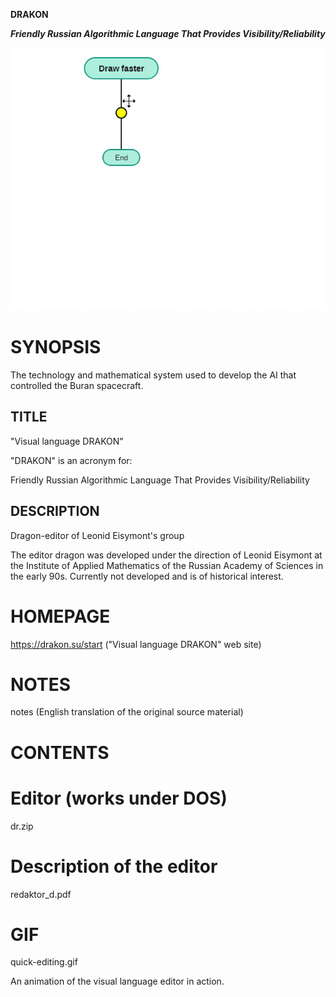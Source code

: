 **DRAKON**

***Friendly Russian Algorithmic Language That Provides Visibility/Reliability*** 

![Image](https://github.com/cschech/DRAKON-LITE/blob/master/quick-editing.gif)

# SYNOPSIS

The technology and mathematical system used to develop the AI that controlled the Buran spacecraft.

## TITLE

"Visual language DRAKON"

"DRAKON" is an acronym for:

Friendly Russian Algorithmic Language That Provides Visibility/Reliability

## DESCRIPTION

Dragon-editor of Leonid Eisymont's group

The editor dragon was developed under the direction of Leonid Eisymont at the Institute of Applied Mathematics of the Russian Academy of Sciences in the early 90s. Currently not developed and is of historical interest.

# HOMEPAGE

https://drakon.su/start ("Visual language DRAKON" web site)



# NOTES

notes (English translation of the original source material)

# CONTENTS

# Editor (works under DOS)

dr.zip

# Description of the editor

redaktor_d.pdf

# GIF

quick-editing.gif

An animation of the visual language editor in action.
